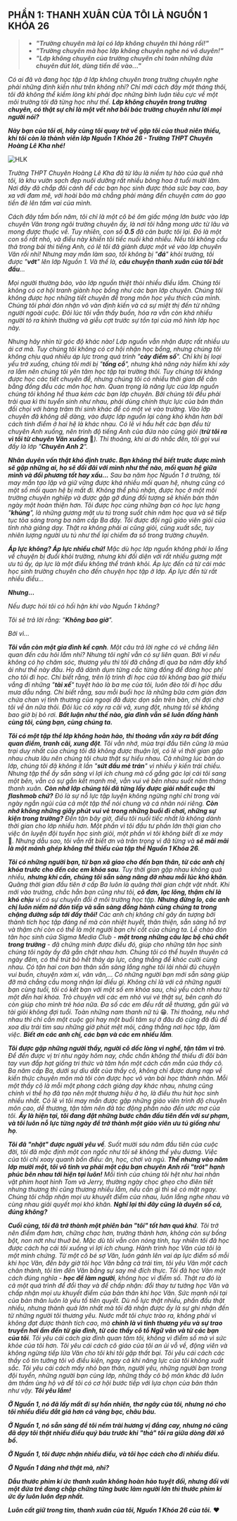 ## PHẦN 1: THANH XUÂN CỦA TÔI LÀ NGUỒN 1 KHÓA 26

> - **_"Trường chuyên mà lại có lớp không chuyên thì hỏng rồi!"_**
> - **_"Trường chuyên mà học lớp không chuyên nghe nó vô duyên!"_**
> - **_"Lớp không chuyên của trường chuyên chỉ toàn những đứa chuyên đút lót, dùng tiền để vào..."_**

_Có ai đã và đang học tập ở lớp không chuyên trong trường chuyên nghe phải những định kiến như trên không nhỉ? Chỉ mới cách đây một tháng thôi, tôi đã không thể kiềm lòng khi phải đọc những bình luận tiêu cực về một môi trường tôi đã từng học như thế. **Lớp không chuyên trong trường chuyên, có thật sự chỉ là một vết nhơ bôi bác trường chuyên như lời mọi người nói?**_

**_Này bạn của tôi ơi, hãy cùng tôi quay trở về gặp tôi của thuở niên thiếu, khi tôi còn là thành viên lớp Nguồn 1 Khóa 26 - Trường THPT Chuyên Hoàng Lê Kha nhé!_**

![HLK](../../../../public/images/posts/2023/05-07-HLK-MyYouth-2023-01/image1.jpg)

_Trường THPT Chuyên Hoàng Lê Kha đã từ lâu là niềm tự hào của quê nhà tôi, là khu vườn sạch đẹp nuôi dưỡng rất nhiều bông hoa ở tuổi mười lăm. Nơi đây đã chắp đôi cánh để các bạn học sinh được thỏa sức bay cao, bay xa với đam mê, với hoài bão mà chẳng phải màng đến chuyện cơm áo gạo tiền đè lên tấm vai của mình._

_Cách đây tầm bốn năm, tôi chỉ là một cô bé ôm giấc mộng lớn bước vào lớp chuyên Văn trong ngôi trường chuyên ấy, là nơi tôi hằng mong ước từ lâu và mong được thuộc về. Tuy nhiên, con số **0.5** đã cản bước tôi lại. Đó là một con số rất nhỏ, và điều này khiến tôi tiếc nuối khá nhiều. Nếu tôi không cẩu thả trong bài thi tiếng Anh, có lẽ tôi đã giành được một vé vào lớp chuyên Văn rồi nhỉ! Nhưng may mắn làm sao, tôi không bị "**đá**" khỏi trường, tôi được "**vớt**" lên lớp Nguồn 1. Và thế là, **câu chuyện thanh xuân của tôi bắt đầu**..._

_Mọi người thường bảo, vào lớp nguồn thiệt thòi nhiều điều lắm. Chúng tôi không có cơ hội tranh giành học bổng như các bạn lớp chuyên. Chúng tôi không được học những tiết chuyên đề trong môn học yêu thích của mình. Chúng tôi phải đón nhận vô vàn định kiến và cả sự miệt thị đến từ những người ngoài cuộc. Đôi lúc tôi vẫn thấy buồn, hóa ra vẫn còn khá nhiều người tỏ ra khinh thường và giễu cợt trước sự tồn tại của mô hình lớp học này._

_Nhưng hãy nhìn từ góc độ khác nào! Lớp nguồn vẫn nhận được rất nhiều ưu ái cơ mà. Tuy chúng tôi không có cơ hội nhận học bổng, nhưng chúng tôi không chịu quá nhiều áp lực trong quá trình "**cày điểm số**". Chỉ khi bị loại yếu trở xuống, chúng tôi mới bị "**tống cổ**", nhưng khả năng này hiếm khi xảy ra lắm nên chúng tôi yên tâm học tập tại trường thôi. Tuy chúng tôi không được học các tiết chuyên đề, nhưng chúng tôi có nhiều thời gian để cân bằng đồng đều các môn học hơn. Quan trọng là năng lực của lớp nguồn chúng tôi không hề thua kém các bạn lớp chuyên. Bởi chúng tôi đều phải trải qua kì thi tuyển sinh như nhau, phải dùng chính thực lực của bản thân đối chọi với hàng trăm thí sinh khác để có một vé vào trường. Vào lớp chuyên đã không dễ dàng, vào được lớp nguồn lại càng khó khăn hơn bởi cách tính điểm ở hai hệ là khác nhau. Có lẽ vì hầu hết các bạn đều từ chuyên Anh xuống, nên trình độ tiếng Anh của đứa nào cũng giỏi (**trừ tôi ra vì tôi từ chuyên Văn xuống**_ 🥲*). Thi thoảng, khi ai đó nhắc đến, tôi gọi vui đấy là lớp "**Chuyên Anh 2**".*

_**Nhân duyên vốn thật khó định trước. Bạn không thể biết trước được mình sẽ gặp những ai, họ sẽ đối đãi với mình như thế nào, mối quan hệ giữa mình và đối phương tốt hay xấu...** Sau ba năm học Nguồn 1 ở trường, tôi may mắn tạo lập và giữ vững được khá nhiều mối quan hệ, nhưng cũng có một số mối quan hệ bị mất đi. Không thể phủ nhận, được học ở một môi trường chuyên nghiệp và được gặp gỡ đúng đối tượng sẽ khiến bản thân ngày một hoàn thiện hơn. Tôi được học cùng những bạn có học lực hạng "**khủng**", là những gương mặt ưu tú trong suốt chín năm học qua và sẽ tiếp tục tỏa sáng trong ba năm cấp Ba đây. Tôi được đội ngũ giáo viên giỏi của tỉnh nhà giảng dạy. Thật ra không phải ai cũng giỏi, cũng xuất sắc, tuy nhiên lượng người ưu tú như thế lại chiếm đa số trong trường chuyên._

_**Áp lực không? Áp lực nhiều chứ!** Mặc dù học lớp nguồn không phải lo lắng về chuyện bị đuổi khỏi trường, nhưng khi đối diện với rất nhiều gương mặt ưu tú ấy, áp lực là một điều không thể tránh khỏi. Áp lực đến cả từ cái mác học sinh trường chuyên cho đến chuyện học tập ở lớp. Áp lực đến từ rất nhiều điều..._

**_Nhưng..._**

_Nếu được hỏi tôi có hối hận khi vào Nguồn 1 không?_

_Tôi sẽ trả lời rằng: "**Không bao giờ**"._

_Bởi vì..._

_**Tôi vẫn còn một gia đình kề cạnh**. Một câu trả lời nghe có vẻ chẳng liên quan đến câu hỏi lắm nhỉ? Nhưng tôi nghĩ vẫn có sự liên quan. Bởi vì nếu không có họ chăm sóc, thương yêu thì tôi đã chẳng đi qua ba năm đầy khổ ải như thế này đâu. Họ đã dành dụm từng cắc từng đồng để đóng học phí cho tôi đi học. Chỉ biết rằng, trên lộ trình đi học của tôi không bao giờ thiếu vắng đi những "**tài xế**" tuyệt hảo là ba mẹ của tôi, luôn đèo tôi đi học dẫu mưa dẫu nắng. Chỉ biết rằng, sau mỗi buổi học là những bữa cơm giản đơn chứa chan vị tình thương của ngoại đã được dọn sẵn trên bàn, chỉ đợi chờ tôi về ăn nữa thôi. Đôi lúc có xảy ra cãi vã, xung đột, nhưng tôi sẽ không bao giờ bị bỏ rơi. **Bất luận như thế nào, gia đình vẫn sẽ luôn đồng hành cùng tôi, cùng bạn, cùng chúng ta.**_

_**Tôi có một tập thể lớp không hoàn hảo, thi thoảng vẫn xảy ra bất đồng quan điểm, tranh cãi, xung đột**. Tôi vẫn nhớ, mùa trại đầu tiên cũng là mùa trại duy nhất của chúng tôi đã không được thuận lợi, có lẽ vì thời gian gặp nhau chưa lâu nên chúng tôi chưa thật sự hiểu nhau. Cả những lúc bàn áo lớp, chúng tôi đã không ít lần "**sứt đầu mẻ trán**" vì nhiều ý kiến trái chiều. Nhưng tập thể ấy sẵn sàng vì lợi ích chung mà cố gắng gác lại cái tôi sang một bên, vẫn có sự gắn kết mạnh mẽ, vẫn vui vẻ bên nhau suốt năm tháng thanh xuân. **Còn nhớ lớp chúng tôi đã từng lấy được giải nhất cuộc thi flashmob chứ?** Đó là sự nỗ lực tập luyện không ngừng nghỉ chỉ trong vài ngày ngắn ngủi của cả một tập thể nói chung và cá nhân nói riêng. **Còn nhớ không những giây phút vui vẻ trong những buổi đi chơi, những sự kiện trong trường?** Đến tận bây giờ, điều tôi nuối tiếc nhất là không dành thời gian cho lớp nhiều hơn. Một phần vì tôi đầu tư phần lớn thời gian cho việc ôn luyện đội tuyển học sinh giỏi, một phần vì tôi không biết đi xe máy_ 🥲*. Nhưng dẫu sao, tôi vẫn rất biết ơn và trân trọng vì đã từng và **sẽ mãi mãi là một mảnh ghép không thể thiếu của tập thể Nguồn 1 Khóa 26**.*

_**Tôi có những người bạn, từ bạn xã giao cho đến bạn thân, từ các anh chị khóa trước cho đến các em khóa sau**. Tuy thời gian gặp nhau không quá nhiều, **nhưng khi cần, chúng tôi sẵn sàng nâng đỡ nhau mỗi lúc khó khăn**. Quãng thời gian đầu tiên ở cấp Ba luôn là quãng thời gian chật vật nhất. Khi mới vào trường, chắc hẳn bạn cũng như tôi, **cô đơn, lạc lõng, thậm chí là khó chịu** vì có sự chuyển đổi ở môi trường học tập. **Nhưng đừng lo, các anh chị luôn niềm nở đón tiếp và sẵn sàng đồng hành cùng chúng ta trong chặng đường sắp tới đấy thôi!** Các anh chị không chỉ gây ấn tượng bởi thành tích học tập đáng nể mà còn nhiệt huyết, thân thiện, sẵn sàng hỗ trợ và thậm chí còn có thể là một người bạn chí cốt của chúng ta. Lễ chào đón tân học sinh của Sigma Media Club - **một trong những câu lạc bộ chủ chốt trong trường** - đã chứng minh được điều đó, giúp cho những tân học sinh chúng tôi ngày ấy đã gắn chặt nhau hơn. Chúng tôi có thể huyên thuyên cả ngày đêm, có thể trút bỏ hết thảy áp lực, căng thẳng để khóc cười cùng nhau. Có tận hai con bạn thân sẵn sàng lắng nghe tôi lải nhải đủ chuyện vui buồn, chuyện xàm xí, vân vân,... Có những người bạn mới sẵn sàng giúp đỡ mà chẳng cầu mong nhận lại điều gì. Không chỉ là với cả những người bạn cùng tuổi, tôi có kết bạn với một số em khóa sau, chủ yếu cách nhau từ một đến hai khóa. Trò chuyện với các em nhỏ vui vẻ thật sự, bên cạnh đó còn giúp cho mình trẻ hóa nữa. Đa số các em đều rất dễ thương, gần gũi và tài giỏi không đợi tuổi. Toàn những nam thanh nữ tú_ 😁*. Thi thoảng, nếu nhớ nhau thì chỉ cần một cuộc gọi hay một buổi tâm sự ở đâu đó cũng đã đủ để xoa dịu trái tim sau những giờ phút mệt mỏi, căng thẳng nơi học tập, làm việc. **Biết ơn các anh chị, các bạn và các em nhiều lắm**.*

_**Tôi được gặp những người thầy, người cô dốc lòng vì nghề, tận tâm vì trò**. Để đến được vị trí như ngày hôm nay, chắc chắn không thể thiếu đi đôi bàn tay vun đắp hạt giống tri thức và tâm hồn một cách cần mẫn của thầy cô. Ba năm cấp Ba, dưới sự dìu dắt của thầy cô, không chỉ được dung nạp về kiến thức chuyên môn mà tôi còn được học vô vàn bài học thành nhân. Mỗi một thầy cô là mỗi một phong cách giảng dạy khác nhau, nhưng cũng chính vì thế họ đã tạo nên một thương hiệu ở họ, là điều thu hút học sinh nhiều nhất. Có lẽ vì tôi may mắn được gặp những giáo viên trình độ chuyên môn cao, dễ thương, tận tâm nên đã tác động phần nào đến ước mơ của tôi. **Ấy là hiện tại, tôi đang đặt những bước chân đầu tiên đến với sư phạm, và tôi luôn nỗ lực từng ngày để trở thành một giáo viên ưu tú giống như họ**._

_**Tôi đã "nhặt" được người yêu về**. Suốt mười sáu năm đầu tiên của cuộc đời, tôi đã mặc định một con ngốc như tôi sẽ không thể yêu đương. Việc của tôi chỉ xoay quanh bốn điều: ăn, học, chơi và ngủ. **Thế nhưng vào năm lớp mười một, tôi vô tình va phải một cậu bạn chuyên Anh rồi "trót" hạnh phúc bên nhau tới hiện tại luôn!** Mối tình của chúng tôi hệt như hai nhân vật phim hoạt hình Tom và Jerry, thường ngày chọc ghẹo cho điên tiết nhưng thương thì cũng thương nhiều lắm, nếu cần gì thì sẽ có mặt ngay. Chúng tôi chấp nhận mọi ưu khuyết điểm của nhau, luôn lắng nghe nhau và cùng nhau giải quyết mọi khó khăn. **Nghĩ lại thì đây cũng là duyên số cả, đúng không?**_

_**Cuối cùng, tôi đã trở thành một phiên bản "tôi" tốt hơn quá khứ**. Tôi trở nên điềm đạm hơn, chững chạc hơn, trưởng thành hơn, không còn sự bồng bột, non nớt như thuở bé. Mặc dù tôi vẫn còn nóng tính, tuy nhiên tôi đã học được cách hạ cái tôi xuống vì lợi ích chung. Hành trình học Văn của tôi là một minh chứng. Từ một cô bé sợ Văn, luôn gánh lên vai áp lực điểm số mỗi khi học Văn, đến bây giờ tôi học Văn bằng cả trái tim, tôi yêu Văn một cách chân thành, tôi tìm đến Văn bằng sự say mê đích thực. Tôi đã học Văn một cách đúng nghĩa - **học để làm người**, không học vì điểm số. Thật ra đó là cả một quá trình để đổi thay và để chấp nhận: đổi thay tư tưởng học Văn và chấp nhận mọi ưu khuyết điểm của bản thân khi học Văn. Sức mạnh nội tại của bản thân luôn là yếu tố tiên quyết. Dù nỗ lực thật nhiều, phấn đấu thật nhiều, nhưng thành quả lớn nhất mà tôi đã nhận được ấy là sự ghi nhận đến từ những người tôi thương yêu. Nước mắt tôi chực trào ra, không phải vì không đạt được thành tích cao, mà **chính là vì tình thương yêu và sự trao truyền hơi ấm đến từ gia đình, từ các thầy cô tổ Ngữ văn và từ các bạn của tôi**. Tôi yêu cái cách gia đình quan tâm tôi, không vì điểm số mà vì sức khỏe của tôi hơn. Tôi yêu cái cách cô giáo của tôi an ủi vỗ về, động viên và không ngừng tiếp lửa Văn cho tôi khi tôi gặp thất bại. Tôi yêu cái cách các thầy cô tin tưởng tôi vô điều kiện, ngay cả khi năng lực của tôi không xuất sắc. Tôi yêu cái cách mấy nhỏ bạn thân, người yêu, những người bạn trong đội tuyển, những người bạn cùng lớp, những thầy cô bộ môn khác đã luôn âm thầm ủng hộ và để tôi có cơ hội bước tiếp với lựa chọn của bản thân như vậy. **Tôi yêu lắm!**_

**_Ở Nguồn 1, nó đã lấy mất đi sự hồn nhiên, thơ ngây của tôi, nhưng nó cho tôi nhiều điều đắt giá hơn cả vàng bạc, châu báu._**

**_Ở Nguồn 1, nó sẵn sàng để tôi nếm trải hương vị đắng cay, nhưng nó cũng đã dạy tôi thật nhiều điều quý báu trước khi "thả" tôi ra giữa dòng đời xô bồ._**

**_Ở Nguồn 1, tôi được nhận nhiều điều, và tôi học cách cho đi nhiều điều._**

**_Ở Nguồn 1 đáng nhớ thật mà, nhỉ?_**

**_Dẫu thước phim kí ức thanh xuân không hoàn hảo tuyệt đối, nhưng đối với một đứa trẻ đang chập chững từng bước làm người lớn thì thước phim kí ức ấy luôn luôn đẹp nhất._**

**_Luôn cất giữ trong tim, thanh xuân của tôi, Nguồn 1 Khóa 26 của tôi._** ❤️
